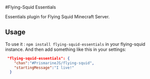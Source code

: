 #Flying-Squid Essentials

Essentials plugin for Flying Squid Minecraft Server.

## Usage

To use it : `npm install flying-squid-essentials` in your flying-squid instance.
And then add something like this in your settings:
```json
 "flying-squid-essentials": {
    "chan":"#PrismarineJS/flying-squid",
    "startingMessage":"I live!"
  }
```